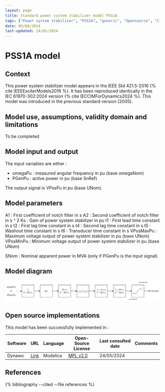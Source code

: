 ```yaml
---
layout: page
title: Standard power system stabilizer model PSS1A
tags: ["Power system stabilizer", "PSS1A", "generic", "Opensource", "CIM model", "RMS", "phasor", "MRL4", "Single phase", "PssIEEE1A", "IEEE", "dynawo", "#106"]
date: 05/04/2024
last-updated: 24/05/2024
---
```

# PSS1A model

## Context

This power system stabilizer model appears in the IEEE Std 421.5-2016 {% cite IEEEExciterModels2016 %}. It has been reproduced identically in the IEC 61970-302:2024 version {% cite IECCIMForDynamics2024 %}.
This model was introduced in the previous standard version (2005).

## Model use, assumptions, validity domain and limitations

To be completed

## Model input and output

The input variables are either :

- omegaPu : measured angular frequency in pu (base omegaNom)
- PGenPu : active power in pu (base SnRef)

The output signal is VPssPu in pu (base UNom).

## Model parameters

A1 : First coefficient of notch filter in s
A2 : Second coefficient of notch filter in s ^ 2
Ks : Gain of power system stabilizer in pu
t1 : First lead time constant in s
t2 : First lag time constant in s
t4 : Second lag time constant in s
t5 : Washout time constant in s
t6 : Transducer time constant in s
VPssMaxPu : Maximum voltage output of power system stabilizer in pu (base UNom)
VPssMinPu : Minimum voltage output of power system stabilizer in pu (base UNom)

SNom : Nominal apparent power in MVA (only if PGenPu is the input signal)

## Model diagram

<img src="/pages/models/regulations/PSS1A/PSS1A.drawio.svg" alt="PSS1A diagram">

## Open source implementations

This model has been successfully implemented in :

| Software      | URL | Language | Open-Source License | Last consulted date | Comments |
| ------------- | --- | -------- | ------------------- | ------------------- | -------- |
| Dynawo | [Link](https://github.com/dynawo/dynawo) | Modelica | [MPL v2.0](https://www.mozilla.org/en-US/MPL/2.0/)  | 24/05/2024 |  |

## References

{% bibliography --cited --file references  %}
